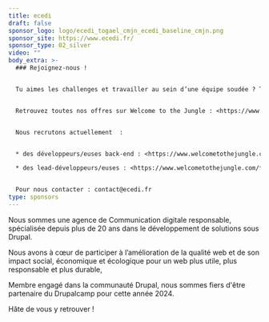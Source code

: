 ```yaml
---
title: ecedi
draft: false
sponsor_logo: logo/ecedi_togael_cmjn_ecedi_baseline_cmjn.png
sponsor_site: https://www.ecedi.fr/
sponsor_type: 02_silver
video: ""
body_extra: >-
  ### Rejoignez-nous ! 


  Tu aimes les challenges et travailler au sein d’une équipe soudée ? Tu accordes de l’importance aux valeurs sociales et environnementales ? Alors rejoins-nous, ecedi est fait pour toi !


  Retrouvez toutes nos offres sur Welcome to the Jungle : <https://www.welcometothejungle.com/fr/companies/ecedi>


  Nous recrutons actuellement  : 


  * des développeurs/euses back-end : <https://www.welcometothejungle.com/fr/companies/ecedi/jobs/developpeur-se-back-end>

  * des lead-développeurs/euses : <https://www.welcometothejungle.com/fr/companies/ecedi/jobs/lead-dev> 


  Pour nous contacter : contact@ecedi.fr
type: sponsors
---
```

Nous sommes une agence de Communication digitale responsable, spécialisée depuis plus de 20 ans dans le développement de solutions sous Drupal.

Nous avons à cœur de participer à l’amélioration de la qualité web et de son impact social, économique et écologique pour un web plus utile, plus responsable et plus durable,

Membre engagé dans la communauté Drupal, nous sommes fiers d'être partenaire du Drupalcamp pour cette année 2024.

Hâte de vous y retrouver !